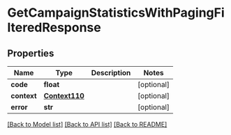 # GetCampaignStatisticsWithPagingFilteredResponse

## Properties
Name | Type | Description | Notes
------------ | ------------- | ------------- | -------------
**code** | **float** |  | [optional] 
**context** | [**Context110**](Context110.md) |  | [optional] 
**error** | **str** |  | [optional] 

[[Back to Model list]](../README.md#documentation-for-models) [[Back to API list]](../README.md#documentation-for-api-endpoints) [[Back to README]](../README.md)


